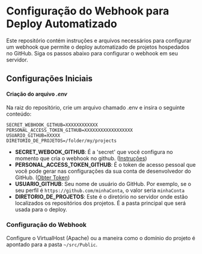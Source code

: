 # Configuração do Webhook para Deploy Automatizado

Este repositório contém instruções e arquivos necessários para configurar um webhook que permite o deploy automatizado de projetos hospedados no GitHub.
Siga os passos abaixo para configurar o webhook em seu servidor.

## Configurações Iniciais

#### Criação do arquivo *.env*

Na raiz do repositório, crie um arquivo chamado .env e insira o seguinte conteúdo:
```
SECRET_WEBHOOK_GITHUB=XXXXXXXXXXXX
PERSONAL_ACCESS_TOKEN_GITHUB=XXXXXXXXXXXXXXXXXX
USUARIO_GITHUB=XXXXX
DIRETORIO_DE_PROJETOS=/folder/my/projects
```

- **SECRET_WEBOOK_GITHUB**: É a 'secret' que você configura no momento que cria o webhook no github. ([Instruções](https://github.com/minhaConta/meuRepositorio/settings/hooks))
- **PERSONAL_ACCESS_TOKEN_GITHUB**: É o token de acesso pessoal que você pode gerar nas configurações da sua conta de desenvolvedor do GitHub. ([Obter Token](https://github.com/settings/tokens))
- **USUARIO_GITHUB**: Seu nome de usuário do GitHub. Por exemplo, se o seu perfil é `https://github.com/minhaConta`, o valor seria `minhaConta`
- **DIRETORIO_DE_PROJETOS**: Este é o diretório no servidor onde estão localizados os repositórios dos projetos. É a pasta principal que será usada para o deploy.

### Configuração do Webhook
Configure o VirtualHost (Apache) ou a maneira como o domínio do projeto é apontado para a pasta `~/src/Public`.